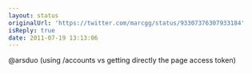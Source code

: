 ```yaml
---
layout: status
originalUrl: 'https://twitter.com/marcgg/status/93307376307933184'
isReply: true
date: 2011-07-19 13:13:06
---
```


@arsduo (using /accounts vs getting directly the page access token)
